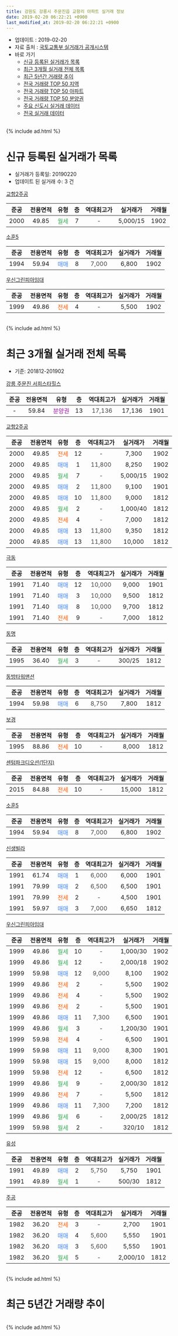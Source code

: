 ```yaml
---
title: 강원도 강릉시 주문진읍 교항리 아파트 실거래 정보
date: 2019-02-20 06:22:21 +0900
last_modified_at: 2019-02-20 06:22:21 +0900
---
```


* 업데이트 : 2019-02-20
* 자료 출처 : [국토교통부 실거래가 공개시스템](http://rt.molit.go.kr)
* 바로 가기
    * [신규 등록된 실거래가 목록](#신규-등록된-실거래가-목록)
    * [최근 3개월 실거래 전체 목록](#최근-3개월-실거래-전체-목록)
    * [최근 5년간 거래량 추이](#최근-5년간-거래량-추이)
    * [전국 거래량 TOP 50 지역](https://inasie.github.io/apt-trade-info/최근-3개월-전국에서-가장-거래가-많이-발생한-지역)
    * [전국 거래량 TOP 50 아파트](https://inasie.github.io/apt-trade-info/최근-3개월-전국에서-가장-거래가-많이-발생한-아파트)
    * [전국 거래량 TOP 50 분양권](https://inasie.github.io/apt-trade-info/최근-3개월-전국에서-가장-거래가-많이-발생한-분양권)
    * [주요 신도시 실거래 데이터](https://inasie.github.io/apt-trade-info/주요-신도시)
    * [전국 실거래 데이터](https://inasie.github.io/apt-trade-info/전국)
<br>
{% include ad.html %}
<br>

# 신규 등록된 실거래가 목록
* 실거래가 등록일: 20190220
* 업데이트 된 실거래 수: 3 건


[교항2주공](https://search.naver.com/search.naver?query=%EA%B0%95%EC%9B%90%EB%8F%84+%EA%B0%95%EB%A6%89%EC%8B%9C+%EC%A3%BC%EB%AC%B8%EC%A7%84%EC%9D%8D+%EA%B5%90%ED%95%AD%EB%A6%AC+%EA%B5%90%ED%95%AD2%EC%A3%BC%EA%B3%B5)

|준공|전용면적|유형|층|역대최고가|실거래가|거래월|
|:---:|:---:|:---:|:---:|:---:|:---:|:---:|
|2000|49.85|<span style="color:#34a853">월세</span>|7|<span style="color:#444444">-</span>|5,000/15|1902|

[소훈5](https://search.naver.com/search.naver?query=%EA%B0%95%EC%9B%90%EB%8F%84+%EA%B0%95%EB%A6%89%EC%8B%9C+%EC%A3%BC%EB%AC%B8%EC%A7%84%EC%9D%8D+%EA%B5%90%ED%95%AD%EB%A6%AC+%EC%86%8C%ED%9B%885)

|준공|전용면적|유형|층|역대최고가|실거래가|거래월|
|:---:|:---:|:---:|:---:|:---:|:---:|:---:|
|1994|59.94|<span style="color:#4285f3">매매</span>|8|<span style="color:#444444">7,000</span>|6,800|1902|

[우신그린피아임대](https://search.naver.com/search.naver?query=%EA%B0%95%EC%9B%90%EB%8F%84+%EA%B0%95%EB%A6%89%EC%8B%9C+%EC%A3%BC%EB%AC%B8%EC%A7%84%EC%9D%8D+%EA%B5%90%ED%95%AD%EB%A6%AC+%EC%9A%B0%EC%8B%A0%EA%B7%B8%EB%A6%B0%ED%94%BC%EC%95%84%EC%9E%84%EB%8C%80)

|준공|전용면적|유형|층|역대최고가|실거래가|거래월|
|:---:|:---:|:---:|:---:|:---:|:---:|:---:|
|1999|49.86|<span style="color:#ff5a00">전세</span>|4|<span style="color:#444444">-</span>|5,500|1902|


<br>
{% include ad.html %}
<br>

# 최근 3개월 실거래 전체 목록
* 기준: 201812-201902


[강릉 주문진 서희스타힐스](https://search.naver.com/search.naver?query=%EA%B0%95%EC%9B%90%EB%8F%84+%EA%B0%95%EB%A6%89%EC%8B%9C+%EC%A3%BC%EB%AC%B8%EC%A7%84%EC%9D%8D+%EA%B5%90%ED%95%AD%EB%A6%AC+%EA%B0%95%EB%A6%89+%EC%A3%BC%EB%AC%B8%EC%A7%84+%EC%84%9C%ED%9D%AC%EC%8A%A4%ED%83%80%ED%9E%90%EC%8A%A4)

|준공|전용면적|유형|층|역대최고가|실거래가|거래월|
|:---:|:---:|:---:|:---:|:---:|:---:|:---:|
|-|59.84|<span style="color:#9C11A5">분양권</span>|13|<span style="color:#444444">17,136</span>|17,136|1901|

[교항2주공](https://search.naver.com/search.naver?query=%EA%B0%95%EC%9B%90%EB%8F%84+%EA%B0%95%EB%A6%89%EC%8B%9C+%EC%A3%BC%EB%AC%B8%EC%A7%84%EC%9D%8D+%EA%B5%90%ED%95%AD%EB%A6%AC+%EA%B5%90%ED%95%AD2%EC%A3%BC%EA%B3%B5)

|준공|전용면적|유형|층|역대최고가|실거래가|거래월|
|:---:|:---:|:---:|:---:|:---:|:---:|:---:|
|2000|49.85|<span style="color:#ff5a00">전세</span>|12|<span style="color:#444444">-</span>|7,300|1902|
|2000|49.85|<span style="color:#4285f3">매매</span>|1|<span style="color:#444444">11,800</span>|8,250|1902|
|2000|49.85|<span style="color:#34a853">월세</span>|7|<span style="color:#444444">-</span>|5,000/15|1902|
|2000|49.85|<span style="color:#4285f3">매매</span>|2|<span style="color:#444444">11,800</span>|9,100|1901|
|2000|49.85|<span style="color:#4285f3">매매</span>|10|<span style="color:#444444">11,800</span>|9,000|1812|
|2000|49.85|<span style="color:#34a853">월세</span>|2|<span style="color:#444444">-</span>|1,000/40|1812|
|2000|49.85|<span style="color:#ff5a00">전세</span>|4|<span style="color:#444444">-</span>|7,000|1812|
|2000|49.85|<span style="color:#4285f3">매매</span>|13|<span style="color:#444444">11,800</span>|9,350|1812|
|2000|49.85|<span style="color:#4285f3">매매</span>|13|<span style="color:#444444">11,800</span>|10,000|1812|

[극동](https://search.naver.com/search.naver?query=%EA%B0%95%EC%9B%90%EB%8F%84+%EA%B0%95%EB%A6%89%EC%8B%9C+%EC%A3%BC%EB%AC%B8%EC%A7%84%EC%9D%8D+%EA%B5%90%ED%95%AD%EB%A6%AC+%EA%B7%B9%EB%8F%99)

|준공|전용면적|유형|층|역대최고가|실거래가|거래월|
|:---:|:---:|:---:|:---:|:---:|:---:|:---:|
|1991|71.40|<span style="color:#4285f3">매매</span>|12|<span style="color:#444444">10,000</span>|9,000|1901|
|1991|71.40|<span style="color:#4285f3">매매</span>|3|<span style="color:#444444">10,000</span>|9,500|1812|
|1991|71.40|<span style="color:#4285f3">매매</span>|8|<span style="color:#444444">10,000</span>|9,700|1812|
|1991|71.40|<span style="color:#ff5a00">전세</span>|9|<span style="color:#444444">-</span>|7,000|1812|

[동명](https://search.naver.com/search.naver?query=%EA%B0%95%EC%9B%90%EB%8F%84+%EA%B0%95%EB%A6%89%EC%8B%9C+%EC%A3%BC%EB%AC%B8%EC%A7%84%EC%9D%8D+%EA%B5%90%ED%95%AD%EB%A6%AC+%EB%8F%99%EB%AA%85)

|준공|전용면적|유형|층|역대최고가|실거래가|거래월|
|:---:|:---:|:---:|:---:|:---:|:---:|:---:|
|1995|36.40|<span style="color:#34a853">월세</span>|3|<span style="color:#444444">-</span>|300/25|1812|

[동방타워맨션](https://search.naver.com/search.naver?query=%EA%B0%95%EC%9B%90%EB%8F%84+%EA%B0%95%EB%A6%89%EC%8B%9C+%EC%A3%BC%EB%AC%B8%EC%A7%84%EC%9D%8D+%EA%B5%90%ED%95%AD%EB%A6%AC+%EB%8F%99%EB%B0%A9%ED%83%80%EC%9B%8C%EB%A7%A8%EC%85%98)

|준공|전용면적|유형|층|역대최고가|실거래가|거래월|
|:---:|:---:|:---:|:---:|:---:|:---:|:---:|
|1994|59.98|<span style="color:#4285f3">매매</span>|6|<span style="color:#444444">8,750</span>|7,800|1812|

[보경](https://search.naver.com/search.naver?query=%EA%B0%95%EC%9B%90%EB%8F%84+%EA%B0%95%EB%A6%89%EC%8B%9C+%EC%A3%BC%EB%AC%B8%EC%A7%84%EC%9D%8D+%EA%B5%90%ED%95%AD%EB%A6%AC+%EB%B3%B4%EA%B2%BD)

|준공|전용면적|유형|층|역대최고가|실거래가|거래월|
|:---:|:---:|:---:|:---:|:---:|:---:|:---:|
|1995|88.86|<span style="color:#ff5a00">전세</span>|10|<span style="color:#444444">-</span>|8,000|1812|

[센텀파크디오션(1단지)](https://search.naver.com/search.naver?query=%EA%B0%95%EC%9B%90%EB%8F%84+%EA%B0%95%EB%A6%89%EC%8B%9C+%EC%A3%BC%EB%AC%B8%EC%A7%84%EC%9D%8D+%EA%B5%90%ED%95%AD%EB%A6%AC+%EC%84%BC%ED%85%80%ED%8C%8C%ED%81%AC%EB%94%94%EC%98%A4%EC%85%98%281%EB%8B%A8%EC%A7%80%29)

|준공|전용면적|유형|층|역대최고가|실거래가|거래월|
|:---:|:---:|:---:|:---:|:---:|:---:|:---:|
|2015|84.88|<span style="color:#ff5a00">전세</span>|10|<span style="color:#444444">-</span>|15,000|1812|

[소훈5](https://search.naver.com/search.naver?query=%EA%B0%95%EC%9B%90%EB%8F%84+%EA%B0%95%EB%A6%89%EC%8B%9C+%EC%A3%BC%EB%AC%B8%EC%A7%84%EC%9D%8D+%EA%B5%90%ED%95%AD%EB%A6%AC+%EC%86%8C%ED%9B%885)

|준공|전용면적|유형|층|역대최고가|실거래가|거래월|
|:---:|:---:|:---:|:---:|:---:|:---:|:---:|
|1994|59.94|<span style="color:#4285f3">매매</span>|8|<span style="color:#444444">7,000</span>|6,800|1902|

[신생빌라](https://search.naver.com/search.naver?query=%EA%B0%95%EC%9B%90%EB%8F%84+%EA%B0%95%EB%A6%89%EC%8B%9C+%EC%A3%BC%EB%AC%B8%EC%A7%84%EC%9D%8D+%EA%B5%90%ED%95%AD%EB%A6%AC+%EC%8B%A0%EC%83%9D%EB%B9%8C%EB%9D%BC)

|준공|전용면적|유형|층|역대최고가|실거래가|거래월|
|:---:|:---:|:---:|:---:|:---:|:---:|:---:|
|1991|61.74|<span style="color:#4285f3">매매</span>|1|<span style="color:#444444">6,000</span>|6,000|1901|
|1991|79.99|<span style="color:#4285f3">매매</span>|2|<span style="color:#444444">6,500</span>|6,500|1901|
|1991|79.99|<span style="color:#ff5a00">전세</span>|2|<span style="color:#444444">-</span>|4,500|1901|
|1991|59.97|<span style="color:#4285f3">매매</span>|3|<span style="color:#444444">7,000</span>|6,650|1812|

[우신그린피아임대](https://search.naver.com/search.naver?query=%EA%B0%95%EC%9B%90%EB%8F%84+%EA%B0%95%EB%A6%89%EC%8B%9C+%EC%A3%BC%EB%AC%B8%EC%A7%84%EC%9D%8D+%EA%B5%90%ED%95%AD%EB%A6%AC+%EC%9A%B0%EC%8B%A0%EA%B7%B8%EB%A6%B0%ED%94%BC%EC%95%84%EC%9E%84%EB%8C%80)

|준공|전용면적|유형|층|역대최고가|실거래가|거래월|
|:---:|:---:|:---:|:---:|:---:|:---:|:---:|
|1999|49.86|<span style="color:#34a853">월세</span>|10|<span style="color:#444444">-</span>|1,000/30|1902|
|1999|49.86|<span style="color:#34a853">월세</span>|12|<span style="color:#444444">-</span>|2,000/18|1902|
|1999|59.98|<span style="color:#4285f3">매매</span>|12|<span style="color:#444444">9,000</span>|8,100|1902|
|1999|49.86|<span style="color:#ff5a00">전세</span>|2|<span style="color:#444444">-</span>|5,500|1902|
|1999|49.86|<span style="color:#ff5a00">전세</span>|4|<span style="color:#444444">-</span>|5,500|1902|
|1999|49.86|<span style="color:#ff5a00">전세</span>|2|<span style="color:#444444">-</span>|5,500|1901|
|1999|49.86|<span style="color:#4285f3">매매</span>|11|<span style="color:#444444">7,300</span>|6,500|1901|
|1999|49.86|<span style="color:#34a853">월세</span>|3|<span style="color:#444444">-</span>|1,200/30|1901|
|1999|59.98|<span style="color:#ff5a00">전세</span>|4|<span style="color:#444444">-</span>|6,500|1901|
|1999|59.98|<span style="color:#4285f3">매매</span>|11|<span style="color:#444444">9,000</span>|8,300|1901|
|1999|59.98|<span style="color:#4285f3">매매</span>|15|<span style="color:#444444">9,000</span>|8,000|1812|
|1999|59.98|<span style="color:#ff5a00">전세</span>|12|<span style="color:#444444">-</span>|6,500|1812|
|1999|49.86|<span style="color:#34a853">월세</span>|9|<span style="color:#444444">-</span>|2,000/30|1812|
|1999|49.86|<span style="color:#ff5a00">전세</span>|7|<span style="color:#444444">-</span>|5,500|1812|
|1999|49.86|<span style="color:#4285f3">매매</span>|11|<span style="color:#444444">7,300</span>|7,200|1812|
|1999|49.86|<span style="color:#34a853">월세</span>|6|<span style="color:#444444">-</span>|2,000/25|1812|
|1999|59.98|<span style="color:#34a853">월세</span>|2|<span style="color:#444444">-</span>|320/10|1812|

[유성](https://search.naver.com/search.naver?query=%EA%B0%95%EC%9B%90%EB%8F%84+%EA%B0%95%EB%A6%89%EC%8B%9C+%EC%A3%BC%EB%AC%B8%EC%A7%84%EC%9D%8D+%EA%B5%90%ED%95%AD%EB%A6%AC+%EC%9C%A0%EC%84%B1)

|준공|전용면적|유형|층|역대최고가|실거래가|거래월|
|:---:|:---:|:---:|:---:|:---:|:---:|:---:|
|1991|49.89|<span style="color:#4285f3">매매</span>|2|<span style="color:#444444">5,750</span>|5,750|1901|
|1991|49.89|<span style="color:#34a853">월세</span>|1|<span style="color:#444444">-</span>|500/30|1812|


<script async src="//pagead2.googlesyndication.com/pagead/js/adsbygoogle.js"></script>
<!-- 기본 -->
<ins class="adsbygoogle"
     style="display:block"
     data-ad-client="ca-pub-2446590836940007"
     data-ad-slot="1659523306"
     data-ad-format="auto"
     data-full-width-responsive="true"></ins>
<script>
(adsbygoogle = window.adsbygoogle || []).push({});
</script>


[주공](https://search.naver.com/search.naver?query=%EA%B0%95%EC%9B%90%EB%8F%84+%EA%B0%95%EB%A6%89%EC%8B%9C+%EC%A3%BC%EB%AC%B8%EC%A7%84%EC%9D%8D+%EA%B5%90%ED%95%AD%EB%A6%AC+%EC%A3%BC%EA%B3%B5)

|준공|전용면적|유형|층|역대최고가|실거래가|거래월|
|:---:|:---:|:---:|:---:|:---:|:---:|:---:|
|1982|36.20|<span style="color:#ff5a00">전세</span>|3|<span style="color:#444444">-</span>|2,700|1901|
|1982|36.20|<span style="color:#4285f3">매매</span>|4|<span style="color:#444444">5,600</span>|5,550|1901|
|1982|36.20|<span style="color:#4285f3">매매</span>|3|<span style="color:#444444">5,600</span>|5,550|1901|
|1982|36.20|<span style="color:#34a853">월세</span>|5|<span style="color:#444444">-</span>|2,000/10|1812|


<br>
{% include ad.html %}
<br>

# 최근 5년간 거래량 추이


<div style="width:100%;">
    <canvas id="deal_progress" height="200"></canvas>
</div>

<script>
new Chart(document.getElementById("deal_progress"), {
    type: 'line',
    data: {
        labels: ['201402','201403','201404','201405','201406','201407','201408','201409','201410','201411','201412','201501','201502','201503','201504','201505','201506','201507','201508','201509','201510','201511','201512','201601','201602','201603','201604','201605','201606','201607','201608','201609','201610','201611','201612','201701','201702','201703','201704','201705','201706','201707','201708','201709','201710','201711','201712','201801','201802','201803','201804','201805','201806','201807','201808','201809','201810','201811','201812','201901','201902'],
        datasets: [{
            label: '매매',
            pointRadius: 1,
            data: [18, 16, 15, 17, 8, 40, 15, 12, 24, 15, 13, 9, 9, 21, 19, 16, 9, 12, 13, 16, 14, 14, 7, 14, 25, 29, 16, 22, 12, 15, 16, 10, 21, 12, 14, 10, 12, 22, 15, 13, 12, 18, 14, 14, 5, 11, 9, 14, 7, 17, 13, 18, 9, 15, 12, 6, 16, 16, 9, 10, 3],
            borderColor: "rgba(255, 201, 14, 1)",
            backgroundColor: "rgba(255, 201, 14, 0.5)",
            fill: false,
            lineTension: 0
        },{
            label: '전월세',
            pointRadius: 1,
            data: [15, 26, 19, 13, 8, 14, 8, 8, 11, 14, 10, 13, 5, 18, 10, 8, 12, 8, 13, 8, 10, 4, 7, 9, 9, 12, 8, 7, 9, 10, 8, 7, 10, 5, 6, 13, 8, 11, 12, 7, 9, 6, 6, 8, 5, 9, 6, 6, 9, 10, 8, 6, 7, 8, 7, 9, 6, 4, 13, 5, 6],
            borderColor: "rgba(0, 141, 185, 1)",
            backgroundColor: "rgba(0, 141, 185, 0.5)",
            fill: false,
            lineTension: 0
        }
        ]
    },
    options: {
        responsive: true,
        title: {
            display: false
        },
        tooltips: {
            mode: 'index',
            intersect: false
        },
        hover: {
            mode: 'nearest',
            intersect: true
        },
        scales: {
            xAxes: [{
                display: true,
                scaleLabel: {
                    display: true,
                    labelString: '년/월'
                }
            }],
            yAxes: [{
                display: true,
                ticks: {
                    suggestedMin: 0,
                },
                scaleLabel: {
                    display: true,
                    labelString: '실거래 수'
                }
            }]
        }
    }
});

</script>


<br>
{% include ad.html %}
<br>

